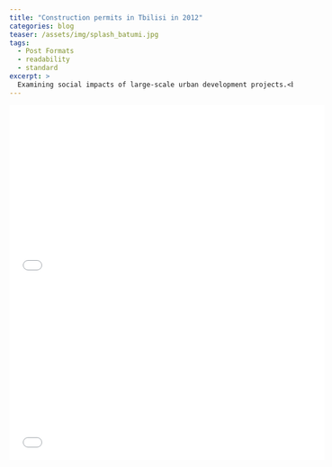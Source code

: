 ```yaml
---
title: "Construction permits in Tbilisi in 2012"
categories: blog
teaser: /assets/img/splash_batumi.jpg
tags:
  - Post Formats
  - readability
  - standard
excerpt: >
  Examining social impacts of large-scale urban development projects.<br />
---
```


<iframe width="560" height="315" src="/assets/map/hex/index.html" frameborder="0" allowfullscreen></iframe>


<iframe width="560" height="315" src="/assets/map/marker-cluster/index.html" frameborder="0" allowfullscreen></iframe>